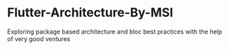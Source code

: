 # Flutter-Architecture-By-MSI
Exploring package based architecture and bloc best practices with the help of very good ventures
